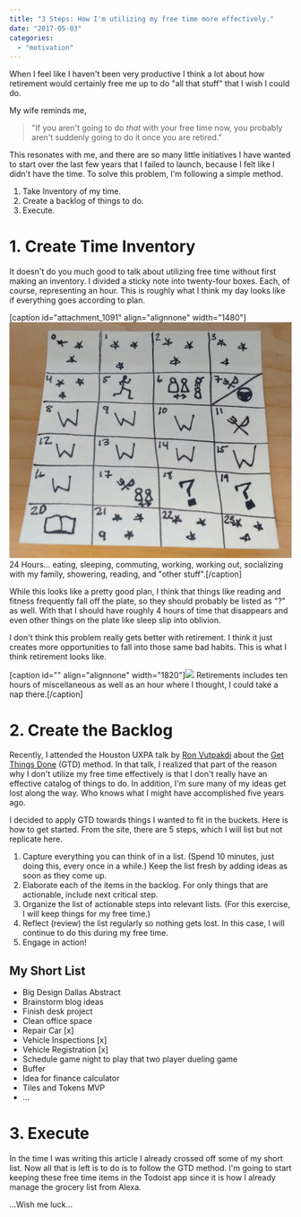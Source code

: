 ```yaml
---
title: "3 Steps: How I'm utilizing my free time more effectively."
date: "2017-05-03"
categories: 
  - "motivation"
---
```


When I feel like I haven't been very productive I think a lot about how retirement would certainly free me up to do "all that stuff" that I wish I could do.

My wife reminds me,

> "If you aren't going to do _that_ with your free time now, you probably aren't suddenly going to do it once you are retired."

This resonates with me, and there are so many little initiatives I have wanted to start over the last few years that I failed to launch, because I felt like I didn't have the time. To solve this problem, I'm following a simple method.

1. Take Inventory of my time.
2. Create a backlog of things to do.
3. Execute.

# 1. Create Time Inventory

It doesn't do you much good to talk about utilizing free time without first making an inventory. I divided a sticky note into twenty-four boxes. Each, of course, representing an hour. This is roughly what I think my day looks like if everything goes according to plan.

\[caption id="attachment\_1091" align="alignnone" width="1480"\]![LifeOnASticky.jpg](images/lifeonasticky.jpg) 24 Hours... eating, sleeping, commuting, working, working out, socializing with my family, showering, reading, and "other stuff".\[/caption\]

While this looks like a pretty good plan, I think that things like reading and fitness frequently fall off the plate, so they should probably be listed as "?" as well. With that I should have roughly 4 hours of time that disappears and even other things on the plate like sleep slip into oblivion.

I don't think this problem really gets better with retirement. I think it just creates more opportunities to fall into those same bad habits. This is what I think retirement looks like.

\[caption id="" align="alignnone" width="1820"\]![](https://lh3.googleusercontent.com/g-QZe0IEAWYB-ETjQ4KbK2UYJN82hVPfZfGbyVw2vQEs__KCtWbam26PzL2QcTfUhvi8UVprEAiSUqePh96ITvbIrtXf9_2vZFokjqW8n4OJYKfNs9vgyKkxyUU6QGRj9Y4zgOQIm8q351wxzfVekctuBVtnX6mh9UbaBB9UGZlHymCIoqGc0eNwiR2BUAiLzQuq37x4tpT4RWyffOIYWooMnSuTZiZQzedFvKu430J9mw-VJEWVUzM1Pj02oU8cFj_Jm5NdQcIXyiTzJFXW95V45J4n1AudXDX-x0Ah2iGosiMYaBxWit_sciBp9_lLjw8Rc8ElvFRVyzN6X2jBzfg-ULODHadm-ErCs7OnAveQqIfjPu69jZgJO0lf7b4YxcVf62qpsH6elKwB940pNrNLUuaYaiuxXbWKkh_pcWhflNUSeFdRiXRVZs81P-jWHik0wPuCw14U80ZLZ4EgMLltIzjEmJFXFAIqmV3-oRSBlnIz6lXQ_5BDr50l2xcl6vQXEesWCaNRoxf6AJBwK-YGUQ4w2HE8apmgqkO_kneBoAQNmMAR8p-TfvKI3RsNOpdmQX3scYVxRvWQ6nkjujdB4R8TNj4jLiHMoSTHvOMdBFS_iLzM1Q=w1820-h1299-no) Retirements includes ten hours of miscellaneous as well as an hour where I thought, I could take a nap there.\[/caption\]

# 2\. Create the Backlog

Recently, I attended the Houston UXPA talk by [Ron Vutpakdi](https://twitter.com/vutpakdi) about the [Get Things Done](http://gettingthingsdone.com/) (GTD) method. In that talk, I realized that part of the reason why I don't utilize my free time effectively is that I don't really have an effective catalog of things to do. In addition, I'm sure many of my ideas get lost along the way. Who knows what I might have accomplished five years ago.

I decided to apply GTD towards things I wanted to fit in the buckets. Here is how to get started. From the site, there are 5 steps, which I will list but not replicate here.

1. Capture everything you can think of in a list. (Spend 10 minutes, just doing this, every once in a while.) Keep the list fresh by adding ideas as soon as they come up.
2. Elaborate each of the items in the backlog. For only things that are actionable, include next critical step.
3. Organize the list of actionable steps into relevant lists. (For this exercise, I will keep things for my free time.)
4. Reflect (review) the list regularly so nothing gets lost. In this case, I will continue to do this during my free time.
5. Engage in action!

## My Short List

- Big Design Dallas Abstract
- Brainstorm blog ideas
- Finish desk project
- Clean office space
- Repair Car \[x\]
- Vehicle Inspections \[x\]
- Vehicle Registration \[x\]
- Schedule game night to play that two player dueling game
- Buffer
- Idea for finance calculator
- Tiles and Tokens MVP
- ...

# 3\. Execute

In the time I was writing this article I already crossed off some of my short list. Now all that is left is to do is to follow the GTD method. I'm going to start keeping these free time items in the Todoist app since it is how I already manage the grocery list from Alexa.

...Wish me luck...
